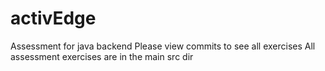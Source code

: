 # activEdge
Assessment for java backend
Please view commits to see all exercises
All assessment exercises are in the main src dir
